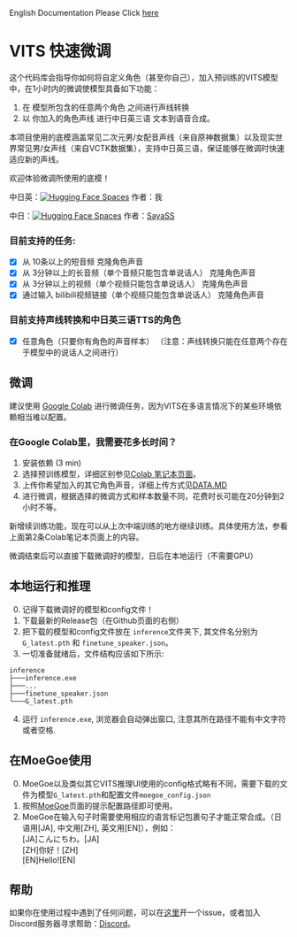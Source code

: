 English Documentation Please Click [here](https://github.com/yihuitang/VITS-fast-fine-tuning/blob/main/README.md)
# VITS 快速微调
这个代码库会指导你如何将自定义角色（甚至你自己），加入预训练的VITS模型中，在1小时内的微调使模型具备如下功能：  
1. 在 模型所包含的任意两个角色 之间进行声线转换
2. 以 你加入的角色声线 进行中日英三语 文本到语音合成。  

本项目使用的底模涵盖常见二次元男/女配音声线（来自原神数据集）以及现实世界常见男/女声线（来自VCTK数据集），支持中日英三语，保证能够在微调时快速适应新的声线。

欢迎体验微调所使用的底模！  

中日英：[![Hugging Face Spaces](https://img.shields.io/badge/%F0%9F%A4%97%20Hugging%20Face-Spaces-blue)](https://huggingface.co/spaces/Plachta/VITS-Umamusume-voice-synthesizer) 作者：我  

中日：[![Hugging Face Spaces](https://img.shields.io/badge/%F0%9F%A4%97%20Hugging%20Face-Spaces-blue)](https://huggingface.co/spaces/sayashi/vits-uma-genshin-honkai) 作者：[SayaSS](https://github.com/SayaSS) 

### 目前支持的任务:
- [x] 从 10条以上的短音频 克隆角色声音
- [x] 从 3分钟以上的长音频（单个音频只能包含单说话人） 克隆角色声音
- [x] 从 3分钟以上的视频（单个视频只能包含单说话人） 克隆角色声音
- [x] 通过输入 bilibili视频链接（单个视频只能包含单说话人） 克隆角色声音

### 目前支持声线转换和中日英三语TTS的角色
- [x] 任意角色（只要你有角色的声音样本）
（注意：声线转换只能在任意两个存在于模型中的说话人之间进行）




## 微调
建议使用 [Google Colab](https://colab.research.google.com/drive/1AwIOCB4ArTyn4J0R5ImfSo1gi0aEIzOW?usp=sharing)
进行微调任务，因为VITS在多语言情况下的某些环境依赖相当难以配置。
### 在Google Colab里，我需要花多长时间？
1. 安装依赖 (3 min)
2. 选择预训练模型，详细区别参见[Colab 笔记本页面](https://colab.research.google.com/drive/1AwIOCB4ArTyn4J0R5ImfSo1gi0aEIzOW?usp=sharing)。
3. 上传你希望加入的其它角色声音，详细上传方式见[DATA.MD](https://github.com/Plachtaa/VITS-fast-fine-tuning/blob/main/DATA.MD)
4. 进行微调，根据选择的微调方式和样本数量不同，花费时长可能在20分钟到2小时不等。

新增续训练功能，现在可以从上次中端训练的地方继续训练。具体使用方法，参看上面第2条Colab笔记本页面上的内容。

微调结束后可以直接下载微调好的模型，日后在本地运行（不需要GPU）

## 本地运行和推理
0. 记得下载微调好的模型和config文件！
1. 下载最新的Release包（在Github页面的右侧）
2. 把下载的模型和config文件放在 `inference`文件夹下, 其文件名分别为 `G_latest.pth` 和 `finetune_speaker.json`。
3. 一切准备就绪后，文件结构应该如下所示:
```
inference
├───inference.exe
├───...
├───finetune_speaker.json
└───G_latest.pth
```
4. 运行 `inference.exe`, 浏览器会自动弹出窗口, 注意其所在路径不能有中文字符或者空格.

## 在MoeGoe使用
0. MoeGoe以及类似其它VITS推理UI使用的config格式略有不同，需要下载的文件为模型`G_latest.pth`和配置文件`moegoe_config.json`
1. 按照[MoeGoe](https://github.com/CjangCjengh/MoeGoe)页面的提示配置路径即可使用。
2. MoeGoe在输入句子时需要使用相应的语言标记包裹句子才能正常合成。（日语用[JA], 中文用[ZH], 英文用[EN]），例如：  
[JA]こんにちわ。[JA]  
[ZH]你好！[ZH]  
[EN]Hello![EN]  

## 帮助
如果你在使用过程中遇到了任何问题，可以在[这里](https://github.com/Plachtaa/VITS-fast-fine-tuning/issues/new)开一个issue，或者加入Discord服务器寻求帮助：[Discord](https://discord.gg/TcrjDFvm5A)。